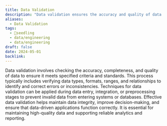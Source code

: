 ```yaml
---
title: Data Validation
description: "Data validation ensures the accuracy and quality of data by checking its compliance with defined rules and constraints before processing or storing it."
aliases:
  - Data Validation
tags:
  - 🌱seedling
  - data/engineering
  - data/engineering
draft: false
date: 2024-05-01
backlink:
---
```


Data validation involves checking the accuracy, completeness, and quality of data to ensure it meets specified criteria and standards. This process typically includes verifying data types, formats, ranges, and relationships to identify and correct errors or inconsistencies. Techniques for data validation can be applied during data entry, integration, or preprocessing stages to prevent invalid data from entering systems or databases. Effective data validation helps maintain data integrity, improve decision-making, and ensure that data-driven applications function correctly. It is essential for maintaining high-quality data and supporting reliable analytics and reporting.